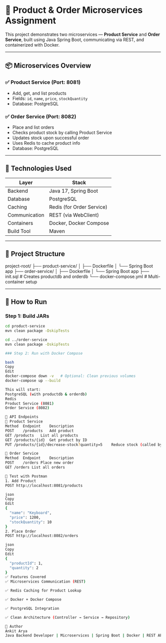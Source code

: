 # 🛒 Product & Order Microservices Assignment

This project demonstrates two microservices — **Product Service** and **Order Service**, built using Java Spring Boot, communicating via REST, and containerized with Docker.

---

## 📦 Microservices Overview

### ✅ Product Service (Port: 8081)
- Add, get, and list products
- Fields: `id`, `name`, `price`, `stockQuantity`
- Database: PostgreSQL

### ✅ Order Service (Port: 8082)
- Place and list orders
- Checks product stock by calling Product Service
- Updates stock upon successful order
- Uses Redis to cache product info
- Database: PostgreSQL

---

## 🔧 Technologies Used

| Layer         | Stack                         |
|---------------|-------------------------------|
| Backend       | Java 17, Spring Boot          |
| Database      | PostgreSQL                    |
| Caching       | Redis (for Order Service)     |
| Communication | REST (via WebClient)          |
| Containers    | Docker, Docker Compose        |
| Build Tool    | Maven                         |

---

## 📁 Project Structure

project-root/
├── product-service/
│ ├── Dockerfile
│ └── Spring Boot app
├── order-service/
│ ├── Dockerfile
│ └── Spring Boot app
├── init.sql # Creates productdb and orderdb
└── docker-compose.yml # Multi-container setup

---

## 🚀 How to Run

### Step 1: Build JARs
```bash
cd product-service
mvn clean package -DskipTests

cd ../order-service
mvn clean package -DskipTests

### Step 2: Run with Docker Compose

bash
Copy
Edit
docker-compose down -v   # Optional: Clean previous volumes
docker-compose up --build

This will start:
PostgreSQL (with productdb & orderdb)
Redis
Product Service (8081)
Order Service (8082)

📮 API Endpoints
🔹 Product Service
Method	Endpoint	Description
POST	/products	Add product
GET	/products	List all products
GET	/products/{id}	Get product by ID
PUT	/products/{id}/decrease-stock?quantity=5	Reduce stock (called by order-service)

🔹 Order Service
Method	Endpoint	Description
POST	/orders	Place new order
GET	/orders	List all orders

🧪 Test with Postman
1. Add Product
POST http://localhost:8081/products

json
Copy
Edit
{
  "name": "Keyboard",
  "price": 1200,
  "stockQuantity": 10
}
2. Place Order
POST http://localhost:8082/orders

json
Copy
Edit
{
  "productId": 1,
  "quantity": 2
}
✅ Features Covered
✅ Microservices Communication (REST)

✅ Redis Caching for Product Lookup

✅ Docker + Docker Compose

✅ PostgreSQL Integration

✅ Clean Architecture (Controller → Service → Repository)

🙌 Author
Ankit Arya
Java Backend Developer | Microservices | Spring Boot | Docker | REST APIs

